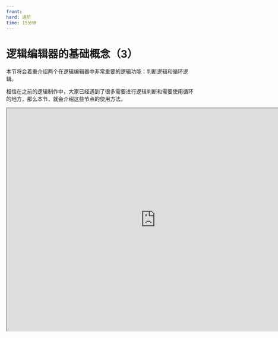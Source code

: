 ```yaml
---
front:
hard: 进阶
time: 15分钟
---
```

# 逻辑编辑器的基础概念（3）

本节将会着重介绍两个在逻辑编辑器中非常重要的逻辑功能：判断逻辑和循环逻辑。

相信在之前的逻辑制作中，大家已经遇到了很多需要进行逻辑判断和需要使用循环的地方，那么本节，就会介绍这些节点的使用方法。

<iframe src="https://cc.163.com/act/m/daily/iframeplayer/?id=63286619a240f794f8c5fbaf" width="800" height="600" allow="fullscreen"/>

## 判断逻辑

逻辑编辑器有很多种可以进行判断的节点，下图列出了所有在 `旧版节点` 中的可用于逻辑判断的节点。

![](./images/42.png)

同样，在基础节点中，也有许多可以用来进行判断的节点。

![](./images/43.png)

这里我们简单的创建一个`比较运算`中的布尔值判断来说明。

![](./images/44.png)

这样一个布尔值判断节点，会将输入的变量，判断它的值，如果是`真`，则从=端口继续执行，如果是`假`，则会从!=端口继续执行。

![](./images/45.png)

与之类似的，还有字符串比较节点，我们可以在这个节点中输入两个字符串变量，来判断他们的大小。字符串不仅可以判断是否等于，还可以判断大于小于。大于小于的判断依据是字符串对应的编码的中的索引位置，比如"a"在unicode中表示为`\u0061`，"b"在unicode中表示为`\u0062`，对应的十进制分别是91、92，那么就是91<92，即a<b。如果不了解计算机编码的同学可能会比较难以理解大于小于的判断，建议可以直接把<和>的端口都看做不等于。

## 循环逻辑

利用循环，我们就可以在程序中轻松地从某一个存储多个元素的对象中取出所有元素。

在上一节中，我们已经介绍了列表(List)和字典(Dict)的创建和使用，也介绍了可以使用循环来取出它们的所有内容。

在逻辑编辑器的开发中，主要有两个循环节点可以使用，分别是`条件循环遍历节点`和`顺序循环遍历节点`。

### 条件循环遍历节点

我们首先可以观察这个节点的输入和输出端口。

![](./images/34.png)

它拥有`In`，`跳出`，`列表`3个输入端口，`循环体`，`循环完成`，`索引`，`值`这4个输出端口。

#### 循环体

每一次循环中的内容，如果像上图一样，输入的列表是["a","b"]，进入循环后，就会执行2次循环体，分别将值"a"，"b"进行打印。

#### 遍历完成

在整个循环结束后，程序将从遍历完成端口继续往下执行。

#### 索引

遍历中每次循环的索引值，如果是列表，从0开始；字典则为字典的key。

#### 值

遍历中每次循环的值，如果是列表，则为列表的item；字典则为字典的value。

#### In

和所有节点的In端口一样，当这个端口的In被连接时，在它的上一个节点运行结束后，就会运行到条件循环遍历节点。

#### 跳出

当循环中满足某个条件，想立刻终止循环时，就可以将执行连线连接到跳出端口。那么循环就会立刻终止运行，直接继续执行遍历完成后的节点。

![](./images/46.png)

例如上方的循环结构，有一个列表["a","b","c"]，每次循环体中都会判断元素的值和"b"是否相等，如果相等的话，就会跳出循环，否则打印信息。

那么上面一串节点最终的运行结果就应该是:

```
a
循环结束
```

#### 列表

需要进行循环的对象，可以是列表，也可以是字典，或者其他的一些可迭代对象。

### 顺序循环遍历节点

顺序循环和条件循环虽然同为循环，但是有些许不一样。

![](./images/35.png)

如上图所示，循环节点将会从起始索引开始循环，每次循环执行循环体中的内容，循环体执行结束后，会将索引值+1，继续执行循环体。直到索引值>终止索引，才会执行遍历完成后的内容。

它和条件循环节点的主要区别在于，条件循环只能在列表中或字典之类的可迭代对象中进行循环，而顺序循环遍历节点不依赖这些对象进行循环。其他的用法基本一致。

例如需要编写一个逻辑，从5打印数字到10，就可以设置其实索引为5，终止索引为10，然后将值进行打印。就像下图这样。

![](./images/47.png)

## 课后作业

1. 在 实体受到伤害 事件中，判断 攻击者为 玩家，并手持 钻石剑 时，才会将伤害返还给攻击者。
2. 在 实体受到伤害 事件中，判断 攻击者为 玩家，并手持 钻石剑 时，会根据 物品列表 掉落随机 物品道具。

本节课的作业可以在上一节作业的基础上进行修改。首先可以确定的是，两个要求都需要判断攻击者为玩家，并且手持钻石剑。

那么我们就可以在接口中首先查找获取玩家手中物品的接口，然后再获取物品的id，判断是否是钻石剑。

- 搜索`GetEngineTypeStr`，创建一个获取实体类型的零件接口，将它的实体ID和伤害源ID连接，并判断实体类型是否是`minecraft:player`。
- 搜索`GetPlayerItem`，创建一个获取玩家物品的零件接口，判断物品信息字典的newItemName是否是`minecraft:diamond_sword`。

物品信息字典中的数据格式，可以在<a href="../../../../../mcguide/20-玩法开发/10-基本概念/1-我的世界基础概念.html#物品信息字典">文档</a>中查阅。也可以自己打印物品字典信息，在日志窗口中找到你想要判断的物品的物品名。

获取玩家物品的节点处，根据<a href="../../../../../mcdocs/1-ModAPI/接口/玩家/背包.html?key=GetPlayerItem&docindex=1&type=0">文档</a>，物品位置是一个玩家物品位置枚举，我们可以创建一个枚举对象，然后在右侧属性，将其更改为主手。

![](./images/48.png)

现在就获取到了玩家手中的物品信息，我们从字典中获取newItemName，来判断是否是`minecraft:diamond_sword`.

![](./images/49.png)

这样我们就可以筛选出了使用钻石剑攻击的玩家，才返还伤害。接下来继续完成掉落物的生成。掉落物这里我们直接使用生成物品掉落物接口。

![](./images/50.png)

同时，要随机抽取掉落物，我们还要构造一个列表，来存储需要随机的物品列表。这里我们构造一个2长度的列表，里面先存好了钻石和铁锭的物品名。`minecraft:diamond`和`minecraft:iron_ingot`。接下来需要随机给他抽取。

![](./images/52.png)

随机抽取就需要使用随机函数，在0到列表长度-1的数字中抽取一个数字，然后获取这个数字对应列表索引的值。或者为了方便起见，我们也可以使用内置python接口的shuffle函数，来打乱这个列表，并获取第0位元素。然后构造一个字典，根据物品字典的格式，我们必填`newItemName`,`newAuxValue`,`count`这几个值。

![](./images/53.png)

这样我们就获得了一个随机的物品信息字典，接下来就要将它生成到被攻击的实体的位置上。

创建一个生成物品掉落物的零件接口节点，可以看到我们还需要维度id和生成位置。通过查阅文档可以知道，维度id是实体所在的维度的id，生成位置是用来定位生成坐标的。它们都可以通过零件接口获取。

<img src="./images/54.png" style="zoom:150%;" />

上图的实体id均连接了被伤害实体ID。这样我们就完成了随机掉落物的生成。

我们把第一个In节点接到设置实体伤害后，让它接着设置伤害之后执行。

![](./images/55.png)

这样我们就完成了所有节点的连接。可以进入游戏测试效果了！

